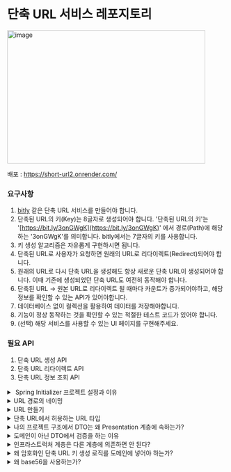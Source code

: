 
# 단축 URL 서비스 레포지토리
<img width="455" height="306" alt="image" src="https://github.com/user-attachments/assets/5c877240-0b7a-4e6e-8b02-4355cf12d785" />

배포 : https://short-url2.onrender.com/
### 요구사항

1. [bitly](https://bitly.com/) 같은 단축 URL 서비스를 만들어야 합니다.
2. 단축된 URL의 키(Key)는 8글자로 생성되어야 합니다. '단축된 URL의 키'는 '[https://bit.ly/3onGWgK](https://bit.ly/3onGWgK)' 에서 경로(Path)에 해당하는 '3onGWgK'를 의미합니다. bitly에서는 7글자의 키를 사용합니다.
3. 키 생성 알고리즘은 자유롭게 구현하시면 됩니다.
4. 단축된 URL로 사용자가 요청하면 원래의 URL로 리다이렉트(Redirect)되어야 합니다.
5. 원래의 URL로 다시 단축 URL을 생성해도 항상 새로운 단축 URL이 생성되어야 합니다. 이때 기존에 생성되었던 단축 URL도 여전히 동작해야 합니다.
6. 단축된 URL -> 원본 URL로 리다이렉트 될 때마다 카운트가 증가되어야하고, 해당 정보를 확인할 수 있는 API가 있어야합니다.
7. 데이터베이스 없이 컬렉션을 활용하여 데이터를 저장해야합니다.
8. 기능이 정상 동작하는 것을 확인할 수 있는 적절한 테스트 코드가 있어야 합니다.
9. (선택) 해당 서비스를 사용할 수 있는 UI 페이지를 구현해주세요.

### 필요 API

1. 단축 URL 생성 API
2. 단축 URL 리다이렉트 API
3. 단축 URL 정보 조회 API

<details>  
<summary>️ Spring Initializer 프로젝트 설정과 이유</summary>  

* **Spring Boot 3.x 기반 선택**

* Spring Boot 2는 곧 End of Life이 예정되어 있어, 장기적으로 유지보수가 불리하다.

* 스프링 생태계도 Spring Boot 3 중심으로 이동 중이므로, 학습 및 적용에 유리.

* **Java 17 사용**
  Java 17은 Long Term Support 버전으로, 안정성과 장기적인 유지보수가 보장된다.

* Spring Boot 3.x는 Java 17 이상을 요구하므로 호환성 측면에서 필수이기도함.

* **Gradle 사용**

* Gradle은 빌드 속도가 빠르고, 의존성 관리가 유연하며, 설정이 간결

* 최근 Spring 진영과 다양한 오픈소스 프로젝트에서도 **Gradle 사용 비율이 증가**하고 있어서 추세에 부합함

</details>  

<details>  
<summary>URL 경로의 네이밍</summary>  

대표적으로 카멜케이스 , Spinal 케이스, 스네이크 케이스 등이 있는데

* 카멜케이스 - 일관성 있지만, 알파벳 외엔 띄어쓰기가 어렵다
* spinal케이스 - 일반적으로 가장 권장되는 방식이다. 나는 학습을 위해 이 케이스를 선택!
* 스네이크케이스 - URL에서 제일 권장되지않는 형식이다. 가끔 언더바를 띄어쓰기가아닌 하나의 단어로 판단하는 경우가 있음.

</details>  

<details>  
<summary>URL 만들기</summary>  

단축 URL 서비스는 다음의 3가지 기능으로 구성된다. 각 기능에 맞는 RESTful API 경로는 다음과 같이 설계하였다.

---

### 1. 단축 URL 생성 API

* **Method**: POST
* **Endpoint**: `/shortenUrl`
* **설명**: 원본 URL을 입력받아 단축 URL을 생성하는 API이다.

#### 설계 고민

처음에는 다음과 같은 방식도 고려하였다:

```
GET /shortenUrl?originalUrl=https://www.example.com/page  
```

하지만 이 방식은 다음과 같은 문제점이 있다.

* **URL 인코딩 이슈**: 원본 URL이 길거나 복잡할 경우, 브라우저나 서버에서 쿼리 문자열 길이 제한에 걸릴 수 있다.
* **URL 노출 위험**: 로그, 히스토리, 브라우저 주소창 등을 통해 민감한 URL 정보가 쉽게 드러날 수 있다.
* **REST 원칙 위배**: `GET`은 안전하고 멱등한 방식으로 조회 용도에 적합하며, 새로운 리소스 생성을 위해서는 `POST`가 더 적절하다.

이러한 이유로 `POST /shortenUrl` 방식과, 본문(body)에 데이터를 담는 구조로 설계하였다.

**요청 예시**

```json
{  
  "originalUrl": "https://www.example.com/page"  
}  
```

**응답 예시**

```json
{  
  "shortUrl": "http://localhost:8080/AbCdEfGh"  
}  
```

---

### 2. 단축 URL 리다이렉트 API

* **Method**: GET
* **Endpoint**: `/{shortenUrlKey}`
* **설명**: 단축된 URL로 요청이 들어오면, 해당 키에 해당하는 원본 URL로 리다이렉트 시키는 API이다.

**예시 요청**

```
GET /AbCdEfGh  
```

> 서버는 302 Redirect 응답으로 원본 URL로 이동시킨다.

#### 설계 고민

단축 URL은 최종 사용자에게 노출되는 경로이므로 `/s/`나 `/shortenUrl/`과 같은 접두어 없이, 단순히 `/AbCdEfGh`와 같은 짧은 형식을 사용하는 것이 직관적이고 공유하기도 좋다.

---

### 3. 단축 URL 정보 조회 API

* **Method**: GET
* **Endpoint**: `/shortenUrl/{shortenUrlKey}`
* **설명**: 단축 URL에 대한 상세 정보(원본 URL, 리다이렉트 횟수 등)를 조회하는 API이다.

**응답 예시**

```json
{  
  "originalUrl": "https://www.example.com/page",  
  "redirectCount": 12,  
  "createdAt": "2025-07-09T13:00:00"  
}  
```

#### 설계 고민

해당 API는 생성된 단축 URL의 사용 통계를 확인하거나 추적하는 용도로 사용된다.
따라서 특정 리소스를 식별하는 형태인 `/shortenUrl/{shortenUrlKey}` 경로로 명확하게 표현했다.
데이터 조회이므로 `GET` 메서드가 적절하다.

</details>  

<details>  
<summary>단축 URL에서 허용하는 URL 타입</summary>  

* 단축 URL 서비스에서는 원본 URL이 반드시 `http://` 또는 `https://`로 시작해야 한다.
* 그 이유는 다음과 같다:

  1. **보안 및 명확성**: `http`/`https` 스킴이 없는 URL은 브라우저가 해석할 때 상대경로로 처리되거나, 비정상적인 동작을 할 수 있다.
  2. **리다이렉션 신뢰성**: 서버가 리다이렉트 시 명확한 프로토콜이 없는 URL은 정확한 원본 위치를 알 수 없다.
  3. **사용자 입력 오류 방지**: 프로토콜 없이 URL을 받으면 의도하지 않은 잘못된 주소로 연결될 가능성이 크다.
  4. **규칙 명확화**: 서비스 정책으로 명확히 제한하면 내부 로직 처리와 보안 검증이 쉬워진다.

</details>  


<details>  
<summary>나의 프로젝트 구조에서 DTO는 왜 Presentation 계층에 속하는가?</summary>  

  1. **DTO는 외부 요청/응답에 맞춘 데이터 형식이다**

    * 클라이언트(웹, 앱 등)와 통신하기 위한 데이터 전달용 객체로, 도메인의 핵심 비즈니스 모델과는 별도로 설계된다.
  2. **도메인과는 역할 분리가 명확해야 한다**

    * 도메인은 비즈니스 규칙과 상태를 관리하며, 내부 로직에 집중한다.
    * DTO가 도메인에 포함되면 도메인의 독립성이 훼손되고, 외부 변경에 도메인이 직접 영향을 받는다.

</details>


<details>  
<summary>도메인이 아닌 DTO에서 검증을 하는 이유</summary>  

* DTO에서 요청 데이터를 받는 즉시 검증하는 이유는 다음과 같다:

  1. **입력 값의 기본 유효성 검사 수행**

    * 클라이언트가 보낸 데이터가 애초에 형식과 조건에 맞는지 빠르게 체크 가능
  2. **비즈니스 로직 실행 전 오류를 조기에 발견하여 비용 절감**

    * 도메인 계층까지 불필요한 로직 실행 없이 방어 가능
  3. **스프링 Validation 프레임워크와의 자연스러운 연동**

    * `@Valid` 애노테이션을 통한 자동 검증 지원

* 도메인에서 검증하지 않는 이유는

  * 도메인은 핵심 비즈니스 규칙에 집중하며, 외부 요청의 입력 형식 검증은 주로 `presentation` 계층에서 다루는 것이 역할 분리에 적합하다.
  * 도메인 내에 중복 검증 로직이 들어가면 코드가 복잡해지고 테스트도 어려워짐.

</details>  

<details> <summary>인프라스트럭처 계층은 다른 계층에 의존하면 안 된다?</summary>


인프라스트럭처 계층은 외부 시스템과의 통신(예: DB, 메시징, 파일시스템 등)을 담당하는 최하위 계층이다.

이 계층은 도메인, 애플리케이션, 래포지토리 같은 상위 계층에 의존하면 안 된다.

의존성 방향은 내부(도메인 등) → 외부(인프라스트럭처)이어야 한다.
즉, 인프라스트럭처는 독립적이어야 하며, 절대 상위 계층에 의존하지 않는다.
이렇게 하면 비즈니스 로직은 외부 기술 변화에 영향을 받지 않고 안정적으로 유지할 수 있다.

</details>

<details> <summary>왜 암호화인 단축 URL 키 생성 로직를 도메인에 넣어야 하는가?</summary>
단축 URL의 키 생성은 단순한 유틸성 로직이 아닌 비즈니스 규칙의 일부이다.

###  단순한 유틸성 로직(Utility Logic)

* **정의**: 비즈니스 맥락과 무관하게 어디서든 재사용 가능한 일반적인 기능
* **특징**:

  * 서비스 도메인과 독립적이다
  * 로직에 의미나 정책이 담겨 있지 않다
  * 여러 프로젝트에서 재사용될 수 있다
* **예시**:

  * 현재 시간 포맷팅 (`LocalDateTime → String`)
  * UUID 생성
  * Base64 인코딩/디코딩
  * 이메일 형식 검증

---

###  비즈니스 규칙(Business Rule)

* **정의**: 해당 도메인의 목적, 제약, 정책에 따라 작동해야 하는 규칙이나 행위
* **특징**:

  * 도메인의 의미를 반영하고 책임진다
  * 프로젝트의 요구사항에 따라 달라질 수 있다
  * 외부에서 자유롭게 재사용되지 않는다 (해당 서비스 고유)
* **예시**:

  * 단축 URL 키는 8자리이며 base56 문자만 사용한다
  * 같은 원본 URL로 요청이 들어와도 매번 다른 키를 생성한다
  * 단축 URL은 저장 후 리다이렉트 횟수를 누적 저장해야 한다

---

###  비교 예시

| 항목                          | 단순한 유틸성 로직                        | 비즈니스 규칙    |
| --------------------------- | --------------------------------- | ---------- |
| `UUID.randomUUID()`         | 어떤 상황에서도 쓰일 수 있음                  | X          |
| `generateShortenUrlKey()`   | 단순 랜덤 X, 정책적 제약 존재 (8자, base56 등) | O          |
| `@NotNull` 사용               | 값 존재 여부만 판단                       | O (DTO 수준) |
| `같은 원본 URL이라도 키는 매번 다르게 생성` | X                                 | O          |


예를 들어 키는 8자리여야 하며, 중복 없이 생성되어야 하고, 서비스 정책에 따라 사람이 읽기 쉬운 문자열로 구성되어야 한다.
이러한 규칙은 도메인의 핵심 역할인 비즈니스 의미를 반영한 데이터 생성 범주에 속한다.

즉, 키 생성 방식은 도메인 로직의 일부이므로, ShortenURL 엔티티 내부에서 직접 책임지는 것이 적절하다.
이를 통해 도메인의 응집도가 높아지고, 테스트도 명확하게 도메인 단위로 수행할 수 있다.

</details> <details> <summary>왜 base56을 사용하는가?</summary>
Base56은 일반적인 Base62 또는 Base64 인코딩에서 사람이 헷갈릴 수 있는 문자들을 제거한 문자 집합이다.       

예를 들어 0, O, I, l, 1 등은 시각적으로 유사해 사용자가 실수할 가능성이 높다.

단축 URL은 사람들에게 공유되거나 직접 입력될 수도 있으므로,
사람이 읽고 입력하기 쉬우며 오류 가능성이 낮은 문자 집합을 사용하는 것이 중요하다.
Base56은 이러한 목적에 맞게 최적화된 문자 세트이므로, 사용자 경험을 향상시키는 데 도움이 된다.

</details>
